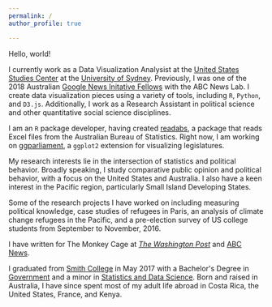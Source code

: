 ```yaml
---
permalink: /
author_profile: true

---
```

Hello, world!

I currently work as a Data Visualization Analysist at the [United States Studies Center](https://www.ussc.edu.au/) at the [University of Sydney](https://sydney.edu.au/). Previously, I was one of the 2018 Australian [Google News Initative Fellows](newslab.withgoogle.com/fellowship) with the ABC News Lab. I create data visualization pieces using a variety of tools, including `R`, `Python`, and `D3.js`. Additionally, I work as a Research Assistant in political science and other quantitative social science disciplines.

I am an `R` package developer, having created [readabs](http://zmeers.github.io/readabs/), a package that reads Excel files from the Australian Bureau of Statistics. Right now, I am working on [ggparliament](https://github.com/robWHickman/ggparliament), a `ggplot2` extension for visualizing legislatures. 

My research interests lie in the intersection of statistics and political behavior. Broadly speaking, I study comparative public opinion and political behavior, with a focus on the United States and Australia. I also have a keen interest in the Pacific region, particularly Small Island Developing States. 

Some of the research projects I have worked on including measuring political knowledge, case studies of refugees in Paris, an analysis of climate change refugees in the Pacific, and a pre-election survey of US college students from September to November, 2016.

I have written for The Monkey Cage at [*The Washington Post*](https://www.washingtonpost.com/news/monkey-cage/wp/2017/10/25/we-finally-know-the-results-of-papua-new-guineas-elections/?utm_term=.a1cc038a4649) and [ABC News](http://www.abc.net.au/news/2018-01-19/donald-trump-remains-popular-with-republicans-after-a-year/9333378). 

I graduated from [Smith College](https://www.smith.edu) in May 2017 with a Bachelor's Degree in [Government](https://www.smith.edu/gov/) and a minor in [Statistics and Data Science](https://www.smith.edu/sds/). Born and raised in Australia, I have since spent most of my adult life abroad in Costa Rica, the United States, France, and Kenya. 



